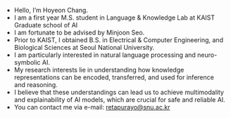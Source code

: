 - Hello, I’m Hoyeon Chang.
- I am a first year M.S. student in Language & Knowledge Lab at KAIST Graduate school of AI
- I am fortunate to be advised by Minjoon Seo.
- Prior to KAIST, I obtained B.S. in Electrical & Computer Engineering, and Biological Sciences at Seoul National University.
- I am particularly interested in natural language processing and neuro-symbolic AI.
- My research interests lie in understanding how knowledge representations can be encoded, transferred, and used for inference and reasoning.
- I believe that these understandings can lead us to achieve multimodality and explainability of AI models, which are crucial for safe and reliable AI.
- You can contact me via e-mail: retapurayo@snu.ac.kr

<!---
Duemoo/Duemoo is a ✨ special ✨ repository because its `README.md` (this file) appears on your GitHub profile.
You can click the Preview link to take a look at your changes.
--->
